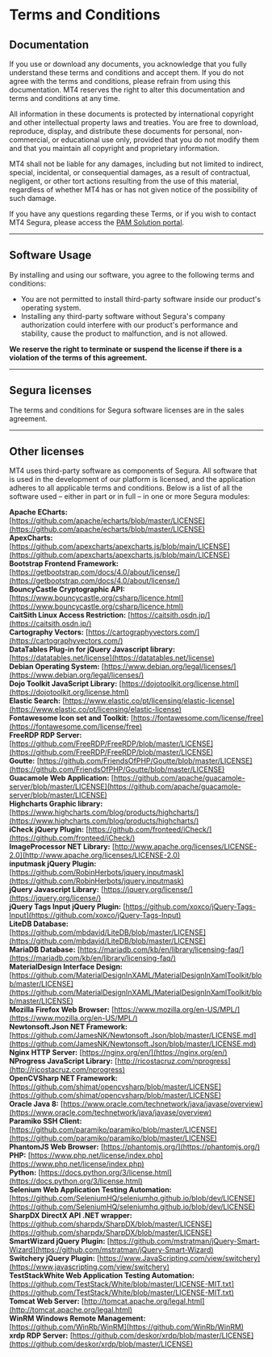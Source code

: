 # Terms and Conditions

## **Documentation**

If you use or download any documents, you acknowledge that you fully understand these terms and conditions and accept them. If you do not agree with the terms and conditions, please refrain from using this documentation. MT4 reserves the right to alter this documentation and terms and conditions at any time.

All information in these documents is protected by international copyright and other intellectual property laws and treaties. You are free to download, reproduce, display, and distribute these documents for personal, non-commercial, or educational use only, provided that you do not modify them and that you maintain all copyright and proprietary information.

MT4 shall not be liable for any damages, including but not limited to indirect, special, incidental, or consequential damages, as a result of contractual, negligent, or other tort actions resulting from the use of this material, regardless of whether MT4 has or has not given notice of the possibility of such damage.

If you have any questions regarding these Terms, or if you wish to contact MT4 Segura, please access the [PAM Solution portal](https://suporte.Segura.com.br/).

---

## **Software Usage**

By installing and using our software, you agree to the following terms and conditions:

* You are not permitted to install third-party software inside our product's operating system.  
* Installing any third-party software without Segura's company authorization could interfere with our product's performance and stability, cause the product to malfunction, and is not allowed.

**We reserve the right to terminate or suspend the license if there is a violation of the terms of this agreement.**

---

## **Segura licenses**

The terms and conditions for Segura software licenses are in the sales agreement.

---

## **Other licenses**

MT4 uses third-party software as components of Segura. All software that is used in the development of our platform is licensed, and the application adheres to all applicable terms and conditions. Below is a list of all the software used – either in part or in full – in one or more Segura modules:

**Apache ECharts:** [https://github.com/apache/echarts/blob/master/LICENSE](https://github.com/apache/echarts/blob/master/LICENSE)  
**ApexCharts:** [https://github.com/apexcharts/apexcharts.js/blob/main/LICENSE](https://github.com/apexcharts/apexcharts.js/blob/main/LICENSE)  
**Bootstrap Frontend Framework:** [https://getbootstrap.com/docs/4.0/about/license/](https://getbootstrap.com/docs/4.0/about/license/)  
**BouncyCastle Cryptographic API:** [https://www.bouncycastle.org/csharp/licence.html](https://www.bouncycastle.org/csharp/licence.html)  
**CaitSith Linux Access Restriction:** [https://caitsith.osdn.jp/](https://caitsith.osdn.jp/)  
**Cartography Vectors:** [https://cartographyvectors.com/](https://cartographyvectors.com/)  
**DataTables Plug-in for jQuery Javascript library:** [https://datatables.net/license](https://datatables.net/license)  
**Debian Operating System:** [https://www.debian.org/legal/licenses/](https://www.debian.org/legal/licenses/)  
**Dojo Toolkit JavaScript Library:** [https://dojotoolkit.org/license.html](https://dojotoolkit.org/license.html)  
**Elastic Search:** [https://www.elastic.co/pt/licensing/elastic-license](https://www.elastic.co/pt/licensing/elastic-license)  
**Fontawesome Icon set and Toolkit:** [https://fontawesome.com/license/free](https://fontawesome.com/license/free)  
**FreeRDP RDP Server:** [https://github.com/FreeRDP/FreeRDP/blob/master/LICENSE](https://github.com/FreeRDP/FreeRDP/blob/master/LICENSE)  
**Goutte:** [https://github.com/FriendsOfPHP/Goutte/blob/master/LICENSE](https://github.com/FriendsOfPHP/Goutte/blob/master/LICENSE)  
**Guacamole Web Application:** [https://github.com/apache/guacamole-server/blob/master/LICENSE](https://github.com/apache/guacamole-server/blob/master/LICENSE)  
**Highcharts Graphic library:** [https://www.highcharts.com/blog/products/highcharts/](https://www.highcharts.com/blog/products/highcharts/)  
**iCheck jQuery Plugin:** [https://github.com/fronteed/iCheck/](https://github.com/fronteed/iCheck/)  
**ImageProcessor NET Library:** [http://www.apache.org/licenses/LICENSE-2.0](http://www.apache.org/licenses/LICENSE-2.0)  
**inputmask jQuery Plugin:** [https://github.com/RobinHerbots/jquery.inputmask](https://github.com/RobinHerbots/jquery.inputmask)  
**jQuery Javascript Library:** [https://jquery.org/license/](https://jquery.org/license/)  
**jQuery Tags Input jQuery Plugin:** [https://github.com/xoxco/jQuery-Tags-Input](https://github.com/xoxco/jQuery-Tags-Input)  
**LiteDB Database:** [https://github.com/mbdavid/LiteDB/blob/master/LICENSE](https://github.com/mbdavid/LiteDB/blob/master/LICENSE)  
**MariaDB Database:** [https://mariadb.com/kb/en/library/licensing-faq/](https://mariadb.com/kb/en/library/licensing-faq/)  
**MaterialDesign Interface Design:** [https://github.com/MaterialDesignInXAML/MaterialDesignInXamlToolkit/blob/master/LICENSE](https://github.com/MaterialDesignInXAML/MaterialDesignInXamlToolkit/blob/master/LICENSE)  
**Mozilla Firefox Web Browser:** [https://www.mozilla.org/en-US/MPL/](https://www.mozilla.org/en-US/MPL/)  
**Newtonsoft.Json NET Framework:** [https://github.com/JamesNK/Newtonsoft.Json/blob/master/LICENSE.md](https://github.com/JamesNK/Newtonsoft.Json/blob/master/LICENSE.md)  
**Nginx HTTP Server:** [https://nginx.org/en/](https://nginx.org/en/)  
**NProgress JavaScript Library:** [http://ricostacruz.com/nprogress](http://ricostacruz.com/nprogress)  
**OpenCVSharp NET Framework:** [https://github.com/shimat/opencvsharp/blob/master/LICENSE](https://github.com/shimat/opencvsharp/blob/master/LICENSE)  
**Oracle Java 8:** [https://www.oracle.com/technetwork/java/javase/overview](https://www.oracle.com/technetwork/java/javase/overview)  
**Paramiko SSH Client:** [https://github.com/paramiko/paramiko/blob/master/LICENSE](https://github.com/paramiko/paramiko/blob/master/LICENSE)  
**PhantomJS Web Browser:** [https://phantomjs.org/](https://phantomjs.org/)  
**PHP:** [https://www.php.net/license/index.php](https://www.php.net/license/index.php)  
**Python:** [https://docs.python.org/3/license.html](https://docs.python.org/3/license.html)  
**Selenium Web Application Testing Automation:** [https://github.com/SeleniumHQ/seleniumhq.github.io/blob/dev/LICENSE](https://github.com/SeleniumHQ/seleniumhq.github.io/blob/dev/LICENSE)  
**SharpDX DirectX API .NET wrapper:** [https://github.com/sharpdx/SharpDX/blob/master/LICENSE](https://github.com/sharpdx/SharpDX/blob/master/LICENSE)  
**SmartWizard jQuery Plugin:** [https://github.com/mstratman/jQuery-Smart-Wizard](https://github.com/mstratman/jQuery-Smart-Wizard)  
**Switchery jQuery Plugin:** [https://www.JavaScripting.com/view/switchery](https://www.javascripting.com/view/switchery)  
**TestStackWhite Web Application Testing Automation:** [https://github.com/TestStack/White/blob/master/LICENSE-MIT.txt](https://github.com/TestStack/White/blob/master/LICENSE-MIT.txt)  
**Tomcat Web Server:** [http://tomcat.apache.org/legal.html](http://tomcat.apache.org/legal.html)  
**WinRM Windows Remote Management:** [https://github.com/WinRb/WinRM](https://github.com/WinRb/WinRM)  
**xrdp RDP Server:** [https://github.com/deskor/xrdp/blob/master/LICENSE](https://github.com/deskor/xrdp/blob/master/LICENSE)



